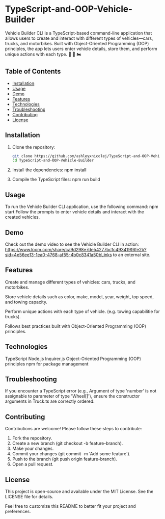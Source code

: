 # TypeScript-and-OOP-Vehicle-Builder

Vehicle Builder CLI is a TypeScript-based command-line application that allows users to create and interact with different types of vehicles—cars, trucks, and motorbikes. Built with Object-Oriented Programming (OOP) principles, the app lets users enter vehicle details, store them, and perform unique actions with each type. 🚗 🚚 🏍️

## Table of Contents

- [Installation](#installation)
- [Usage](#usage)
- [Demo](#demo)
- [Features](#features)
- [Technologies](#technologies)
- [Troubleshooting](#troubleshooting)
- [Contributing](#contributing)
- [License](#license)

## Installation

1. Clone the repository:
   ```bash
   git clone https://github.com/ashleyxnicolej/TypeScript-and-OOP-Vehicle-Builder.git
   cd TypeScript-and-OOP-Vehicle-Builder

2. Install the dependencies:
   npm install
   
6. Compile the TypeScript files:
   npm run build


## Usage
To run the Vehicle Builder CLI application, use the following command:
  npm start
 Follow the prompts to enter vehicle details and interact with the created vehicles.


## Demo
Check out the demo video to see the Vehicle Builder CLI in action:
https://www.loom.com/share/ca9d298e7de54277bc1c493419f6fe2b?sid=4e56ee13-1ea0-4768-af55-4b0c8341a50bLinks to an external site.


## Features
Create and manage different types of vehicles: cars, trucks, and motorbikes.

Store vehicle details such as color, make, model, year, weight, top speed, and towing capacity.

Perform unique actions with each type of vehicle. (e.g. towing capabilitie for trucks). 

Follows best practices built with Object-Oriented Programming (OOP) principles.


## Technologies
TypeScript
Node.js
Inquirer.js
Object-Oriented Programming (OOP) principles
npm for package management


## Troubleshooting
If you encounter a TypeScript error (e.g., Argument of type 'number' is not assignable to parameter of type 'Wheel[]'), ensure the constructor arguments in Truck.ts are correctly ordered.


## Contributing
Contributions are welcome! Please follow these steps to contribute:
 1. Fork the repository.
 2. Create a new branch (git checkout -b feature-branch).
 3. Make your changes.
 4. Commit your changes (git commit -m 'Add some feature').
 5. Push to the branch (git push origin feature-branch).
 6. Open a pull request.


## License
This project is open-source and available under the MIT License. See the LICENSE file for details.


Feel free to customize this README to better fit your project and preferences.
